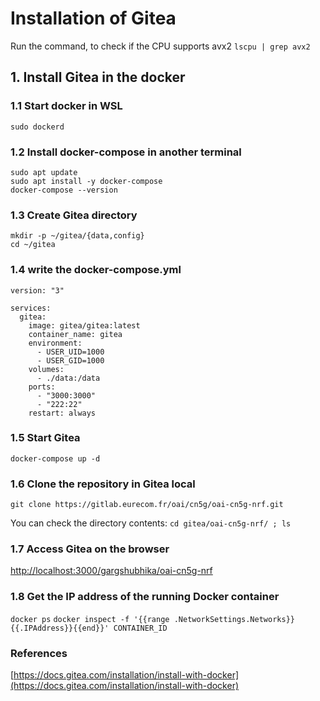 # Installation of Gitea

Run the command, to check if the CPU supports avx2
`lscpu | grep avx2`

## 1. Install Gitea in the docker

### 1.1 Start docker in WSL
`sudo dockerd`

### 1.2 Install docker-compose in another terminal
```
sudo apt update
sudo apt install -y docker-compose
docker-compose --version
```

### 1.3 Create Gitea directory
```
mkdir -p ~/gitea/{data,config}
cd ~/gitea
```

### 1.4 write the docker-compose.yml

```
version: "3"

services:
  gitea:
    image: gitea/gitea:latest
    container_name: gitea
    environment:
      - USER_UID=1000
      - USER_GID=1000
    volumes:
      - ./data:/data
    ports:
      - "3000:3000"
      - "222:22"
    restart: always
```

### 1.5 Start Gitea
`docker-compose up -d`


### 1.6 Clone the repository in Gitea local
`git clone https://gitlab.eurecom.fr/oai/cn5g/oai-cn5g-nrf.git`

You can check the directory contents:
`cd gitea/oai-cn5g-nrf/ ; ls`

### 1.7 Access Gitea on the browser
[http://localhost:3000/gargshubhika/oai-cn5g-nrf](http://localhost:3000/gargshubhika/oai-cn5g-nrf)

### 1.8 Get the IP address of the running Docker container
`docker ps`
`docker inspect -f '{{range .NetworkSettings.Networks}}{{.IPAddress}}{{end}}' CONTAINER_ID`

### References
[https://docs.gitea.com/installation/install-with-docker](https://docs.gitea.com/installation/install-with-docker)


